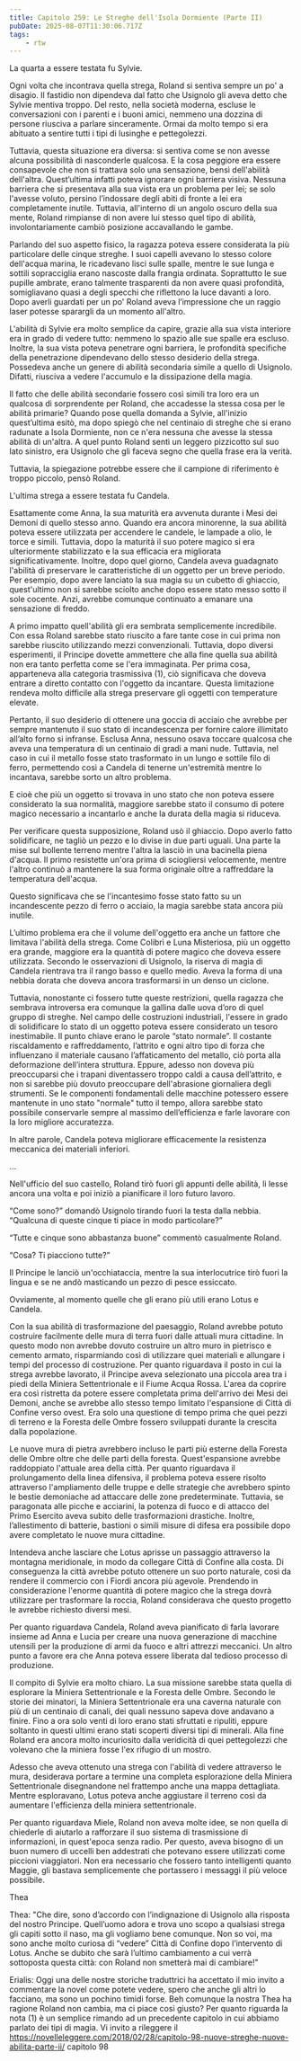 ```yaml
---
title: Capitolo 259: Le Streghe dell'Isola Dormiente (Parte II)
pubDate: 2025-08-07T11:30:06.717Z
tags:
    - rtw
---
```



La quarta a essere testata fu Sylvie.


Ogni volta che incontrava quella strega, Roland si sentiva sempre un po' a disagio. Il fastidio non dipendeva dal fatto che Usignolo gli aveva detto che Sylvie mentiva troppo. Del resto, nella società moderna, escluse le conversazioni con i parenti e i buoni amici, nemmeno una dozzina di persone riusciva a parlare sinceramente. Ormai da molto tempo si era abituato a sentire tutti i tipi di lusinghe e pettegolezzi.


Tuttavia, questa situazione era diversa: si sentiva come se non avesse alcuna possibilità di nasconderle qualcosa. E la cosa peggiore era essere consapevole che non si trattava solo una sensazione, bensì dell'abilità dell'altra. Quest’ultima infatti poteva ignorare ogni barriera visiva. Nessuna barriera che si presentava alla sua vista era un problema per lei; se solo l'avesse voluto, persino l’indossare degli abiti di fronte a lei era completamente inutile. Tuttavia, all'interno di un angolo oscuro della sua mente, Roland rimpianse di non avere lui stesso quel tipo di abilità, involontariamente cambiò posizione accavallando le gambe.


Parlando del suo aspetto fisico, la ragazza poteva essere considerata la più particolare delle cinque streghe. I suoi capelli avevano lo stesso colore dell'acqua marina, le ricadevano lisci sulle spalle, mentre le sue lunga e sottili sopracciglia erano nascoste dalla frangia ordinata. Soprattutto le sue pupille ambrate, erano talmente trasparenti da non avere quasi profondità, somigliavano quasi a degli specchi che riflettono la luce davanti a loro. Dopo averli guardati per un po' Roland aveva l’impressione che un raggio laser potesse sparargli da un momento all'altro.


L'abilità di Sylvie era molto semplice da capire, grazie alla sua vista interiore era in grado di vedere tutto: nemmeno lo spazio alle sue spalle era escluso. Inoltre, la sua vista poteva penetrare ogni barriera, le profondità specifiche della penetrazione dipendevano dello stesso desiderio della strega. Possedeva anche un genere di abilità secondaria simile a quello di Usignolo. Difatti, riusciva a vedere l'accumulo e la dissipazione della magia.


Il fatto che delle abilità secondarie fossero così simili tra loro era un qualcosa di sorprendente per Roland, che accadesse la stessa cosa per le abilità primarie? Quando pose quella domanda a Sylvie, all'inizio quest’ultima esitò, ma dopo spiegò che nel centinaio di streghe che si erano radunate a Isola Dormiente, non ce n'era nessuna che avesse la stessa abilità di un'altra. A quel punto Roland sentì un leggero pizzicotto sul suo lato sinistro, era Usignolo che gli faceva segno che quella frase era la verità.


Tuttavia, la spiegazione potrebbe essere che il campione di riferimento è troppo piccolo, pensò Roland.


L'ultima strega a essere testata fu Candela.


Esattamente come Anna, la sua maturità era avvenuta durante i Mesi dei Demoni di quello stesso anno. Quando era ancora minorenne, la sua abilità poteva essere utilizzata per accendere le candele, le lampade a olio, le torce e simili. Tuttavia, dopo la maturità il suo potere magico si era ulteriormente stabilizzato e la sua efficacia era migliorata significativamente. Inoltre, dopo quel giorno, Candela aveva guadagnato l'abilità di preservare le caratteristiche di un oggetto per un breve periodo. Per esempio, dopo avere lanciato la sua magia su un cubetto di ghiaccio, quest'ultimo non si sarebbe sciolto anche dopo essere stato messo sotto il sole cocente. Anzi, avrebbe comunque continuato a emanare una sensazione di freddo.


A primo impatto quell'abilità gli era sembrata semplicemente incredibile. Con essa Roland sarebbe stato riuscito a fare tante cose in cui prima non sarebbe riuscito utilizzando mezzi convenzionali. Tuttavia, dopo diversi esperimenti, il Principe dovette ammettere che alla fine quella sua abilità non era tanto perfetta come se l'era immaginata. Per prima cosa, apparteneva alla categoria trasmissiva (1), ciò significava che doveva entrare a diretto contatto con l'oggetto da incantare. Questa limitazione rendeva molto difficile alla strega preservare gli oggetti con temperature elevate.


Pertanto, il suo desiderio di ottenere una goccia di acciaio che avrebbe per sempre mantenuto il suo stato di incandescenza per fornire calore illimitato all’alto forno si infranse. Esclusa Anna, nessuno osava toccare qualcosa che aveva una temperatura di un centinaio di gradi a mani nude. Tuttavia, nel caso in cui il metallo fosse stato trasformato in un lungo e sottile filo di ferro, permettendo così a Candela di tenerne un'estremità mentre lo incantava, sarebbe sorto un altro problema.


E cioè che più un oggetto si trovava in uno stato che non poteva essere considerato la sua normalità, maggiore sarebbe stato il consumo di potere magico necessario a incantarlo e anche la durata della magia si riduceva.


Per verificare questa supposizione, Roland usò il ghiaccio. Dopo averlo fatto solidificare, ne tagliò un pezzo e lo divise in due parti uguali. Una parte la mise sul bollente terreno mentre l'altra la lasciò in una bacinella piena d'acqua. Il primo resistette un'ora prima di sciogliersi velocemente, mentre l'altro continuò a mantenere la sua forma originale oltre a raffreddare la temperatura dell'acqua.


Questo significava che se l'incantesimo fosse stato fatto su un incandescente pezzo di ferro o acciaio, la magia sarebbe stata ancora più inutile.


L’ultimo problema era che il volume dell'oggetto era anche un fattore che limitava l'abilità della strega. Come Colibrì e Luna Misteriosa, più un oggetto era grande, maggiore era la quantità di potere magico che doveva essere utilizzata. Secondo le osservazioni di Usignolo, la riserva di magia di Candela rientrava tra il rango basso e quello medio. Aveva la forma di una nebbia dorata che doveva ancora trasformarsi in un denso un ciclone.


Tuttavia, nonostante ci fossero tutte queste restrizioni, quella ragazza che sembrava introversa era comunque la gallina dalle uova d’oro di quel gruppo di streghe. Nel campo delle costruzioni industriali, l'essere in grado di solidificare lo stato di un oggetto poteva essere considerato un tesoro inestimabile. Il punto chiave erano le parole “stato normale”. Il costante riscaldamento e raffreddamento, l’attrito e ogni altro tipo di forza che influenzano il materiale causano l’affaticamento del metallo, ciò porta alla deformazione dell’intera struttura. Eppure, adesso non doveva più preoccuparsi che i trapani diventassero troppo caldi a causa dell’attrito, e non si sarebbe più dovuto preoccupare dell'abrasione giornaliera degli strumenti. Se le componenti fondamentali delle macchine potessero essere mantenute in uno stato "normale" tutto il tempo, allora sarebbe stato possibile conservarle sempre al massimo dell’efficienza e farle lavorare con la loro migliore accuratezza.


In altre parole, Candela poteva migliorare efficacemente la resistenza meccanica dei materiali inferiori.


…


Nell'ufficio del suo castello, Roland tirò fuori gli appunti delle abilità, li lesse ancora una volta e poi iniziò a pianificare il loro futuro lavoro.


“Come sono?” domandò Usignolo tirando fuori la testa dalla nebbia. “Qualcuna di queste cinque ti piace in modo particolare?”


“Tutte e cinque sono abbastanza buone” commentò casualmente Roland.


“Cosa? Ti piacciono tutte?”


Il Principe le lanciò un'occhiataccia, mentre la sua interlocutrice tirò fuori la lingua e se ne andò masticando un pezzo di pesce essiccato.


Ovviamente, al momento quelle che gli erano più utili erano Lotus e Candela.


Con la sua abilità di trasformazione del paesaggio, Roland avrebbe potuto costruire facilmente delle mura di terra fuori dalle attuali mura cittadine. In questo modo non avrebbe dovuto costruire un altro muro in pietrisco e cemento armato, risparmiando così di utilizzare quei materiali e allungare i tempi del processo di costruzione. Per quanto riguardava il posto in cui la strega avrebbe lavorato, il Principe aveva selezionato una piccola area tra i piedi della Miniera Settentrionale e il Fiume Acqua Rossa. L'area da coprire era così ristretta da potere essere completata prima dell'arrivo dei Mesi dei Demoni, anche se avrebbe allo stesso tempo limitato l'espansione di Città di Confine verso ovest. Era solo una questione di tempo prima che quei pezzi di terreno e la Foresta delle Ombre fossero sviluppati durante la crescita dalla popolazione.


Le nuove mura di pietra avrebbero incluso le parti più esterne della Foresta delle Ombre oltre che delle parti della foresta. Quest'espansione avrebbe raddoppiato l'attuale area della città. Per quanto riguardava il prolungamento della linea difensiva, il problema poteva essere risolto attraverso l'ampliamento delle truppe e delle strategie che avrebbero spinto le bestie demoniache ad attaccare delle zone predeterminate. Tuttavia, se paragonata alle picche e acciarini, la potenza di fuoco e di attacco del Primo Esercito aveva subito delle trasformazioni drastiche. Inoltre, l’allestimento di batterie, bastioni o simili misure di difesa era possibile dopo avere completato le nuove mura cittadine.


Intendeva anche lasciare che Lotus aprisse un passaggio attraverso la montagna meridionale, in modo da collegare Città di Confine alla costa. Di conseguenza la città avrebbe potuto ottenere un suo porto naturale, così da rendere il commercio con i Fiordi ancora più agevole. Prendendo in considerazione l'enorme quantità di potere magico che la strega dovrà utilizzare per trasformare la roccia, Roland considerava che questo progetto le avrebbe richiesto diversi mesi.


Per quanto riguardava Candela, Roland aveva pianificato di farla lavorare insieme ad Anna e Lucia per creare una nuova generazione di macchine utensili per la produzione di armi da fuoco e altri attrezzi meccanici. Un altro punto a favore era che Anna poteva essere liberata dal tedioso processo di produzione.


Il compito di Sylvie era molto chiaro. La sua missione sarebbe stata quella di esplorare la Miniera Settentrionale e la Foresta delle Ombre. Secondo le storie dei minatori, la Miniera Settentrionale era una caverna naturale con più di un centinaio di canali, dei quali nessuno sapeva dove andavano a finire. Fino a ora solo venti di loro erano stati sfruttati e ripuliti, eppure soltanto in questi ultimi erano stati scoperti diversi tipi di minerali. Alla fine Roland era ancora molto incuriosito dalla veridicità di quei pettegolezzi che volevano che la miniera fosse l'ex rifugio di un mostro.


Adesso che aveva ottenuto una strega con l'abilità di vedere attraverso le mura, desiderava portare a termine una completa esplorazione della Miniera Settentrionale disegnandone nel frattempo anche una mappa dettagliata. Mentre esploravano, Lotus poteva anche aggiustare il terreno così da aumentare l'efficienza della miniera settentrionale.


Per quanto riguardava Miele, Roland non aveva molte idee, se non quella di chiederle di aiutarlo a rafforzare il suo sistema di trasmissione di informazioni, in quest'epoca senza radio. Per questo, aveva bisogno di un buon numero di uccelli ben addestrati che potevano essere utilizzati come piccioni viaggiatori. Non era necessario che fossero tanto intelligenti quanto Maggie, gli bastava semplicemente che portassero i messaggi il più veloce possibile.






Thea




Thea: "Che dire, sono d’accordo con l’indignazione di Usignolo alla risposta del nostro Principe. Quell’uomo adora e trova uno scopo a qualsiasi strega gli capiti sotto il naso, ma gli vogliamo bene comunque. Non so voi, ma sono anche molto curiosa di “vedere” Città di Confine dopo l’intervento di Lotus. Anche se dubito che sarà l’ultimo cambiamento a cui verrà sottoposta questa città: con Roland non smetterà mai di cambiare!" 


Erialis: Oggi una delle nostre storiche traduttrici ha accettato il mio invito a commentare la novel come potete vedere, spero che anche gli altri lo facciano, ma sono un pochino timidi forse. Beh comunque la nostra Thea ha ragione Roland non cambia, ma ci piace così giusto? Per quanto riguarda la nota (1) è un semplice rimando ad un precedente capitolo in cui abbiamo parlato dei tipi di magia. Vi invito a rileggere il https://novelleleggere.com/2018/02/28/capitolo-98-nuove-streghe-nuove-abilita-parte-ii/ capitolo 98


                                


                                



